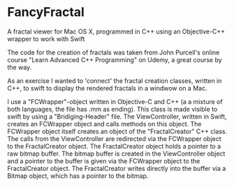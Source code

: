 # FancyFractal
A fractal viewer for Mac OS  X, programmed in C++ using an Objective-C++ wrapper to work with Swift

The code for the creation of fractals was taken from John Purcell's online course "Learn Advanced C++ Programming" on Udemy,
a great course by the way.

As an exercise I wanted to 'connect' the fractal creation classes, written in C++, to swift to display the rendered
fractals in a windwow on a Mac.

I use a "FCWrapper"-object written in Objective-C and C++ (a a mixture of both languages, the file has .mm as ending).
This class is made visible to swift by using a "Bridiging-Header" file. The ViewController, written in Swift, creates
an FCWrapper object and calls methods on this object. The FCWrapper object itself creates an object of the
"FractalCreator" C++ class. The calls from the ViewController are redirected via the FCWrapper object to the
FractalCreator object. The FractalCreator object holds a pointer to a raw bitmap buffer. The bitmap buffer is created
in the ViewController object and a pointer to the buffer is given via the FCWrapper object to the FractalCreator object.
The FractalCreator writes directly into the buffer via a Bitmap object, which has a pointer to the bitmap.




